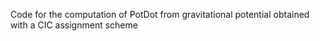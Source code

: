 Code for the computation of PotDot from gravitational potential obtained with a CIC assignment scheme
